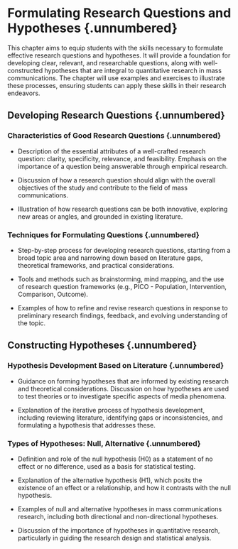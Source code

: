 # Formulating Research Questions and Hypotheses {.unnumbered}

This chapter aims to equip students with the skills necessary to formulate effective research questions and hypotheses. It will provide a foundation for developing clear, relevant, and researchable questions, along with well-constructed hypotheses that are integral to quantitative research in mass communications. The chapter will use examples and exercises to illustrate these processes, ensuring students can apply these skills in their research endeavors.

## Developing Research Questions {.unnumbered}

### Characteristics of Good Research Questions {.unnumbered}

- Description of the essential attributes of a well-crafted research question: clarity, specificity, relevance, and feasibility. Emphasis on the importance of a question being answerable through empirical research.

- Discussion of how a research question should align with the overall objectives of the study and contribute to the field of mass communications.

- Illustration of how research questions can be both innovative, exploring new areas or angles, and grounded in existing literature.

### Techniques for Formulating Questions {.unnumbered}

- Step-by-step process for developing research questions, starting from a broad topic area and narrowing down based on literature gaps, theoretical frameworks, and practical considerations.

- Tools and methods such as brainstorming, mind mapping, and the use of research question frameworks (e.g., PICO - Population, Intervention, Comparison, Outcome).

- Examples of how to refine and revise research questions in response to preliminary research findings, feedback, and evolving understanding of the topic.

## Constructing Hypotheses {.unnumbered}

### Hypothesis Development Based on Literature {.unnumbered}

- Guidance on forming hypotheses that are informed by existing research and theoretical considerations. Discussion on how hypotheses are used to test theories or to investigate specific aspects of media phenomena.

- Explanation of the iterative process of hypothesis development, including reviewing literature, identifying gaps or inconsistencies, and formulating a hypothesis that addresses these.

### Types of Hypotheses: Null, Alternative {.unnumbered}

- Definition and role of the null hypothesis (H0) as a statement of no effect or no difference, used as a basis for statistical testing.

- Explanation of the alternative hypothesis (H1), which posits the existence of an effect or a relationship, and how it contrasts with the null hypothesis.

- Examples of null and alternative hypotheses in mass communications research, including both directional and non-directional hypotheses.

- Discussion of the importance of hypotheses in quantitative research, particularly in guiding the research design and statistical analysis.
